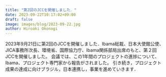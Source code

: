 ```yaml
---
title: "第2回のJCCを開催しました．"
date: 2023-09-22T10:17:02+09:00
draft: false
image: images/blog/2023-09-22.jpg
author: Hiroaki Okonogi
---
```


2023年9月21日に第2回のJCCを開催しました．Ibama総裁、日本大使館公使、<!--more--> JICA事務所次長、環境省、国際協力庁、Ibama関係部局出席のもと、第２回JCCを開催しました。
会議では、この1年間のプロジェクトの進捗について、Ibama、プロジェクト専門家から報告がされました。
引き続き，プロジェクト成果の達成に向けブラジル，日本連携し，事業を進めていきます．
